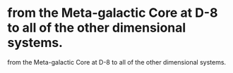 # from the Meta-galactic Core at D-8 to all of the other dimensional systems.

from the Meta-galactic Core at D-8 to all of the other dimensional systems.
